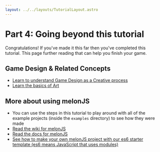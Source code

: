 ```yaml
---
layout: ../../layouts/TutorialLayout.astro
---
```


# Part 4: Going beyond this tutorial

Congratulations! If you've made it this far then you've completed this tutorial. This page further reading that can help you finish your game.
## Game Design & Related Concepts
-   [Learn to understand Game Design as a Creative process](/game-design-creative-resources)
- [Learn the basics of Art](/learn-about-art)

## More about using melonJS
-   You can use the steps in this tutorial to play around with all of the example projects (inside the `examples` directory) to see how they were made
-   [Read the wiki for melonJS](https://github.com/melonjs/melonJS/wiki)
-   [Read the docs for melonJS](https://melonjs.github.io/melonJS/)
-   [See how to make your own melonJS project with our es6 starter template (es6 means JavaScript that uses modules)](/making-games-with-es6)
